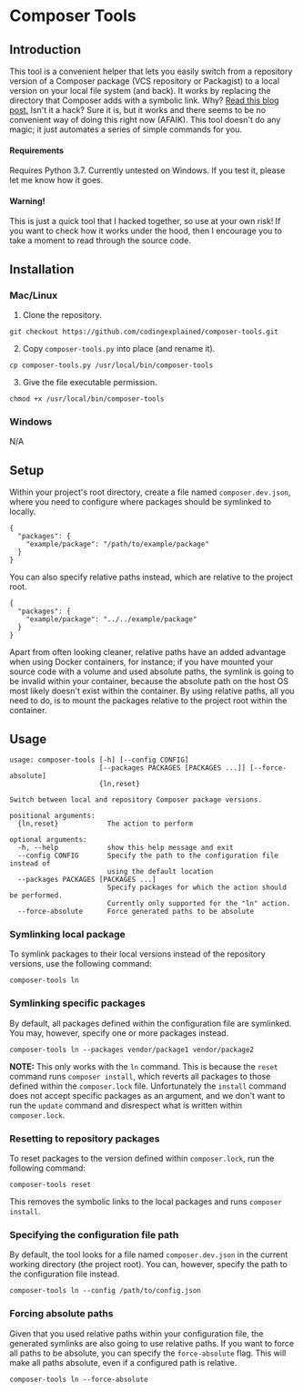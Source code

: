 # Composer Tools

## Introduction

This tool is a convenient helper that lets you easily switch from a repository 
version of a Composer package (VCS repository or Packagist) to a local version 
on your local file system (and back). It works by replacing the directory that 
Composer adds with a symbolic link. Why? [Read this blog post.](#) Isn't it a 
hack? Sure it is, but it works and there seems to be no convenient way of doing 
this right now (AFAIK). This tool doesn't do any magic; it just automates a 
series of simple commands for you.

#### Requirements

Requires Python 3.7. Currently untested on Windows. If you test it, please let me 
know how it goes.

#### Warning!

This is just a quick tool that I hacked together, so use at your own risk! 
If you want to check how it works under the hood, then I encourage you to 
take a moment to read through the source code.

## Installation

### Mac/Linux

1. Clone the repository.

```
git checkout https://github.com/codingexplained/composer-tools.git
```

2. Copy `composer-tools.py` into place (and rename it).

```
cp composer-tools.py /usr/local/bin/composer-tools
```

3. Give the file executable permission.

```
chmod +x /usr/local/bin/composer-tools
```

### Windows

N/A

## Setup

Within your project's root directory, create a file named `composer.dev.json`, 
where you need to configure where packages should be symlinked to locally.

```
{
  "packages": {
    "example/package": "/path/to/example/package"
  }
}
```

You can also specify relative paths instead, which are relative to the project root.

```
{
  "packages": {
    "example/package": "../../example/package"
  }
}
```

Apart from often looking cleaner, relative paths have an added advantage when using 
Docker containers, for instance; if you have mounted your source code with a volume 
and used absolute paths, the symlink is going to be invalid within your container, 
because the absolute path on the host OS most likely doesn't exist within the 
container. By using relative paths, all you need to do, is to mount the packages 
relative to the project root within the container. 

## Usage

```
usage: composer-tools [-h] [--config CONFIG]
                      [--packages PACKAGES [PACKAGES ...]] [--force-absolute]
                      {ln,reset}

Switch between local and repository Composer package versions.

positional arguments:
  {ln,reset}            The action to perform

optional arguments:
  -h, --help            show this help message and exit
  --config CONFIG       Specify the path to the configuration file instead of
                        using the default location
  --packages PACKAGES [PACKAGES ...]
                        Specify packages for which the action should be performed. 
                        Currently only supported for the "ln" action.
  --force-absolute      Force generated paths to be absolute
```

### Symlinking local package

To symlink packages to their local versions instead of the repository versions, use the following command:

```
composer-tools ln
```

### Symlinking specific packages

By default, all packages defined within the configuration file are symlinked. 
You may, however, specify one or more packages instead.

```
composer-tools ln --packages vendor/package1 vendor/package2
```

**NOTE:** This only works with the `ln` command. This is because the `reset` 
command runs `composer install`, which reverts all packages to those defined 
within the `composer.lock` file. Unfortunately the `install` command does not 
accept specific packages as an argument, and we don't want to run the 
`update` command and disrespect what is written within `composer.lock`.

### Resetting to repository packages

To reset packages to the version defined within `composer.lock`, run the following command:

```
composer-tools reset
```

This removes the symbolic links to the local packages and runs `composer install`. 

### Specifying the configuration file path

By default, the tool looks for a file named `composer.dev.json` in the current 
working directory (the project root). You can, however, specify the path to the 
configuration file instead.

```
composer-tools ln --config /path/to/config.json
```

### Forcing absolute paths

Given that you used relative paths within your configuration file, the generated 
symlinks are also going to use relative paths. If you want to force all paths to 
be absolute, you can specify the `force-absolute` flag. This will make all paths 
absolute, even if a configured path is relative.

```
composer-tools ln --force-absolute
```